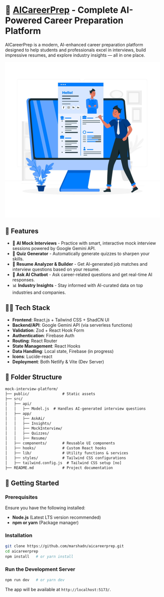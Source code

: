 # 🎯 [AICareerPrep](https://aicareerprepp.netlify.app) - Complete AI-Powered Career Preparation Platform

AICareerPrep is a modern, AI-enhanced career preparation platform designed to help students and professionals excel in interviews, build impressive resumes, and explore industry insights — all in one place.

![AICareerPrep Banner](public/int2.jpg)


## 🚀 Features

- 🤖 **AI Mock Interviews** - Practice with smart, interactive mock interview sessions powered by Google Gemini API.
- 🧠 **Quiz Generator** - Automatically generate quizzes to sharpen your skills.
- 📝 **Resume Analyzer & Builder** - Get AI-generated job matches and interview questions based on your resume.
- 💬 **Ask AI Chatbot** - Ask career-related questions and get real-time AI responses.
- 📊 **Industry Insights** - Stay informed with AI-curated data on top industries and companies.


## 🧑‍💻 Tech Stack

- **Frontend**: React.js + Tailwind CSS + ShadCN UI
- **Backend/API**: Google Gemini API (via serverless functions)
- **Validation**: Zod + React Hook Form
- **Authentication**: Firebase Auth
- **Routing**: React Router
- **State Management**: React Hooks
- **Data Handling**: Local state, Firebase (in progress)
- **Icons**: Lucide-react
- **Deployment**: Both Netlify & Vite (Dev Server)

## 📂 Folder Structure
```
mock-interview-platform/
├── public/               # Static assets
├── src/
│   ├── api/
│   │   ├── Model.js  # Handles AI-generated interview questions
│   ├── app/
│   │   ├── AskAi/
│   │   ├── Insights/
│   │   ├── MockInterview/
│   │   ├── Quizzes/
│   │   ├── Resume/
│   ├── components/       # Reusable UI components
│   ├── hooks/            # Custom React hooks
│   ├── lib/              # Utility functions & services
│   ├── styles/           # Tailwind CSS configurations
│   ├── tailwind.config.js  # Tailwind CSS setup [no]
├── README.md             # Project documentation
```

## 🚀 Getting Started
### **Prerequisites**
Ensure you have the following installed:
- **Node.js** (Latest LTS version recommended)
- **npm or yarn** (Package manager)

### **Installation**
```bash
git clone https://github.com/marshadn/aicareerprep.git
cd aicareerprep
npm install   # or yarn install
```

### **Run the Development Server**
```bash
npm run dev   # or yarn dev
```
The app will be available at `http://localhost:5173/`.


